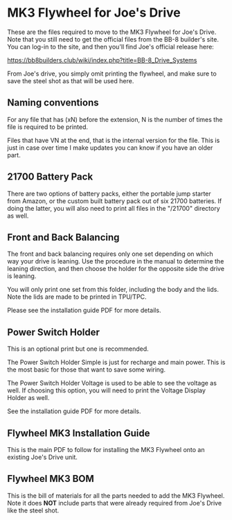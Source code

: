 # MK3 Flywheel for Joe's Drive
These are the files required to move to the MK3 Flywheel for Joe's Drive. Note that you still need to get the official files from the BB-8 builder's site. You can log-in to the site, and then you'll find Joe's official release here:

https://bb8builders.club/wiki/index.php?title=BB-8_Drive_Systems

From Joe's drive, you simply omit printing the flywheel, and make sure to save the steel shot as that will be used here.

## Naming conventions
For any file that has (xN) before the extension, N is the number of times the file is required to be printed.

Files that have VN at the end, that is the internal version for the file. This is just in case over time I make updates you can know if you have an older part.

## 21700 Battery Pack
There are two options of battery packs, either the portable jump starter from Amazon, or the custom built battery pack out of six 21700 batteries. If doing the latter, you will also need to print all files in the "/21700" directory as well.

## Front and Back Balancing
The front and back balancing requires only one set depending on which way your drive is leaning. Use the procedure in the manual to determine the leaning direction, and then choose the holder for the opposite side the drive is leaning.

You will only print one set from this folder, including the body and the lids. Note the lids are made to be printed in TPU/TPC.

Please see the installation guide PDF for more details.

## Power Switch Holder
This is an optional print but one is recommended.

The Power Switch Holder Simple is just for recharge and main power. This is the most basic for those that want to save some wiring.

The Power Switch Holder Voltage is used to be able to see the voltage as well. If choosing this option, you will need to print the Voltage Display Holder as well.

See the installation guide PDF for more details.

## Flywheel MK3 Installation Guide
This is the main PDF to follow for installing the MK3 Flywheel onto an existing Joe's Drive unit.

## Flywheel MK3 BOM
This is the bill of materials for all the parts needed to add the MK3 Flywheel. Note it does **NOT** include parts that were already required from Joe's Drive like the steel shot.

